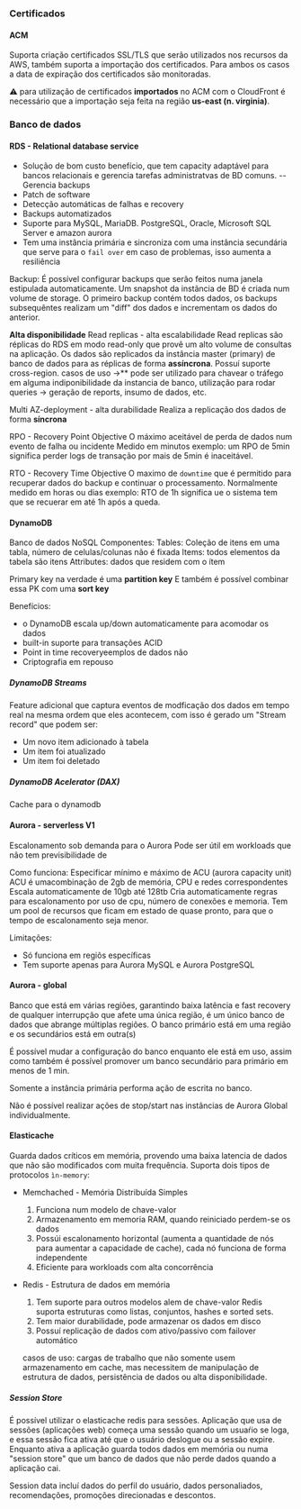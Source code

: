 
### Certificados
#### ACM
Suporta criação certificados SSL/TLS que serão utilizados nos recursos da AWS, também suporta a importação dos certificados. Para ambos os casos a data de expiração dos certificados são monitoradas.

:warning: para utilização de certificados **importados** no ACM com o CloudFront é necessário que a importação seja feita na região **us-east (n. virginia)**.


### Banco de dados
#### RDS - Relational database service
- Solução de bom custo benefício, que tem capacity adaptável para bancos relacionais e gerencia tarefas administratvas de BD comuns.
-- Gerencia backups
- Patch de software
- Detecção automáticas de falhas e recovery
- Backups automatizados
- Suporte para MySQL, MariaDB. PostgreSQL, Oracle, Microsoft SQL Server e amazon aurora
- Tem uma instância primária e sincroniza com uma instância secundária que serve para o `fail over` em caso de problemas, isso aumenta a resiliência

Backup:
É possível configurar backups que serão feitos numa janela estipulada automaticamente.
Um snapshot da instãncia de BD é criada num volume de storage.
O primeiro backup contém todos dados, os backups subsequêntes realizam um "diff" dos dados e incrementam os dados do anterior.

**Alta disponibilidade**
Read replicas - alta escalabilidade
Read replicas são réplicas do RDS em modo read-only que provê um alto volume de consultas na aplicação.
Os dados são replicados da instância master (primary) de banco de dados para as réplicas de forma **assíncrona**.
Possuí suporte cross-region.
casos de uso ->**
pode ser utilizado para chavear o tráfego em alguma indiponibilidade da instancia de banco,
utilização para rodar queries -> geração de reports, insumo de dados, etc.

Multi AZ-deployment - alta durabilidade
Realiza a replicação dos dados de forma **síncrona**


RPO - Recovery Point Objective
O máximo aceitável de perda de dados num evento de falha ou incidente
Medido em minutos
exemplo: um RPO de 5min significa perder logs de transação por mais de 5min é inaceitável.

RTO - Recovery Time Objective
O maximo de `downtime` que é permitido para recuperar dados do backup e continuar o processamento.
Normalmente medido em horas ou dias
exemplo: RTO de 1h significa ue o sistema tem que se recuerar em até 1h após a queda.

#### DynamoDB
Banco de dados NoSQL
Componentes:
Tables: Coleção de itens em uma tabla, número de celulas/colunas não é fixada
Items: todos elementos da tabela são itens
Attributes: dados que residem com o ítem

Primary key na verdade é uma **partition key**
E também é possível combinar essa PK com uma **sort key**

Benefícios:
- o DynamoDB escala up/down automaticamente para acomodar os dados
- built-in suporte para transações ACID
- Point in time recoveryeemplos  de dados não
- Criptografia em repouso

##### DynamoDB Streams
Feature adicional que captura eventos de modficação dos dados em tempo real na mesma ordem que eles acontecem, com isso é gerado um "Stream record" que podem ser:
- Um novo item adicionado à tabela
- Um item foi atualizado
- Um item foi deletado


##### DynamoDB Acelerator (DAX)
Cache para o dynamodb


#### Aurora - serverless V1
Escalonamento sob demanda para o Aurora
Pode ser útil em workloads que não tem previsibilidade de 

Como funciona:
Especificar mínimo e máximo de ACU (aurora capacity unit) 
ACU é umacombinação de 2gb de memória, CPU e redes correspondentes
Escala automaticamente de 10gb até 128tb
Cria automaticamente regras para escalonamento por uso de cpu, número de conexões e memoria.
Tem um pool de recursos que ficam em estado de quase pronto, para que o tempo de escalonamento seja menor.

Limitações:
- Só funciona em regiõs específicas
- Tem suporte apenas para Aurora MySQL e Aurora PostgreSQL


#### Aurora - global
Banco que está em várias regiões, garantindo baixa latência e fast recovery de qualquer interrupção que afete uma única região, é um único banco de dados que abrange múltiplas regiões.
O banco primário está em uma região e os secundários está em outra(s)

É possível mudar a configuração do banco enquanto ele está em uso, assim como também é possível promover um banco secundário para primário em menos de 1 min.

Somente a instância primária performa ação de escrita no banco.

Não é possível realizar ações de stop/start nas instâncias de Aurora Global individualmente.


#### Elasticache
Guarda dados críticos em memória, provendo uma baixa latencia de dados que não são modificados com muita frequência.
Suporta dois tipos de protocolos `ìn-memory`:
- Memchached - Memória Distribuída Simples
    1. Funciona num modelo de chave-valor
    2. Armazenamento em memoria RAM, quando reiniciado perdem-se os dados
    3.  Possúi escalonamento horizontal (aumenta a quantidade de nós para aumentar a capacidade de cache), cada nó funciona de forma independente
    4. Eficiente para workloads com alta concorrência
- Redis - Estrutura de dados em memória
    1. Tem suporte para outros modelos alem de chave-valor Redis suporta estruturas como listas, conjuntos, hashes e sorted sets.
    2. Tem maior durabilidade, pode armazenar os dados em disco
    3. Possuí replicação de dados com ativo/passivo com failover automático

    casos de uso: cargas de trabalho que não somente usem armazenamento em cache, mas necessitem de manipulação de estrutura de dados, persistência de dados  ou alta disponibilidade.


##### Session Store
É possível utilizar o elasticache redis para sessões.
Aplicação que usa de sessões (aplicações web) começa uma sessão quando um usuaŕio se loga, e essa sessão fica ativa até que o usuário deslogue ou a sessão expire.
Enquanto ativa a aplicação guarda todos dados em memória ou numa "session store" que um banco de dados que não perde dados quando a aplicação cai.

Session data incluí dados do perfil do usuário, dados personaliados, recomendações, promoções direcionadas e descontos. 



